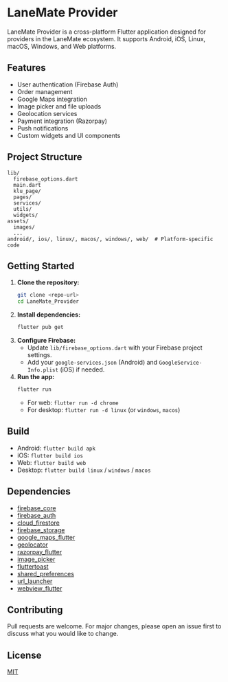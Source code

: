 # LaneMate Provider

LaneMate Provider is a cross-platform Flutter application designed for providers in the LaneMate ecosystem. It supports Android, iOS, Linux, macOS, Windows, and Web platforms.

## Features
- User authentication (Firebase Auth)
- Order management
- Google Maps integration
- Image picker and file uploads
- Geolocation services
- Payment integration (Razorpay)
- Push notifications
- Custom widgets and UI components

## Project Structure
```
lib/
  firebase_options.dart
  main.dart
  klu_page/
  pages/
  services/
  utils/
  widgets/
assets/
  images/
  ...
android/, ios/, linux/, macos/, windows/, web/  # Platform-specific code
```

## Getting Started
1. **Clone the repository:**
   ```sh
   git clone <repo-url>
   cd LaneMate_Provider
   ```
2. **Install dependencies:**
   ```sh
   flutter pub get
   ```
3. **Configure Firebase:**
   - Update `lib/firebase_options.dart` with your Firebase project settings.
   - Add your `google-services.json` (Android) and `GoogleService-Info.plist` (iOS) if needed.
4. **Run the app:**
   ```sh
   flutter run
   ```
   - For web: `flutter run -d chrome`
   - For desktop: `flutter run -d linux` (or `windows`, `macos`)

## Build
- Android: `flutter build apk`
- iOS: `flutter build ios`
- Web: `flutter build web`
- Desktop: `flutter build linux` / `windows` / `macos`

## Dependencies
- [firebase_core](https://pub.dev/packages/firebase_core)
- [firebase_auth](https://pub.dev/packages/firebase_auth)
- [cloud_firestore](https://pub.dev/packages/cloud_firestore)
- [firebase_storage](https://pub.dev/packages/firebase_storage)
- [google_maps_flutter](https://pub.dev/packages/google_maps_flutter)
- [geolocator](https://pub.dev/packages/geolocator)
- [razorpay_flutter](https://pub.dev/packages/razorpay_flutter)
- [image_picker](https://pub.dev/packages/image_picker)
- [fluttertoast](https://pub.dev/packages/fluttertoast)
- [shared_preferences](https://pub.dev/packages/shared_preferences)
- [url_launcher](https://pub.dev/packages/url_launcher)
- [webview_flutter](https://pub.dev/packages/webview_flutter)

## Contributing
Pull requests are welcome. For major changes, please open an issue first to discuss what you would like to change.

## License
[MIT](LICENSE)
